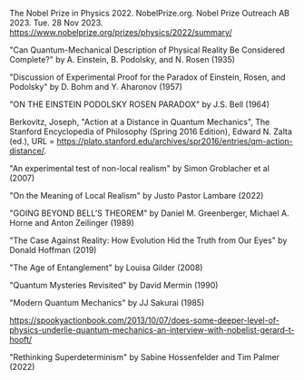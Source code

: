The Nobel Prize in Physics 2022. NobelPrize.org. Nobel Prize Outreach AB 2023. Tue. 28 Nov 2023. <https://www.nobelprize.org/prizes/physics/2022/summary/>

"Can Quantum-Mechanical Description of Physical Reality Be Considered Complete?" by A. Einstein, B. Podolsky, and N. Rosen (1935)

"Discussion of Experimental Proof for the Paradox of Einstein, Rosen, and Podolsky" by D. Bohm and Y. Aharonov (1957)

"ON THE EINSTEIN PODOLSKY ROSEN PARADOX" by J.S. Bell (1964)

Berkovitz, Joseph, "Action at a Distance in Quantum Mechanics", The Stanford Encyclopedia of Philosophy (Spring 2016 Edition), Edward N. Zalta (ed.), URL = <https://plato.stanford.edu/archives/spr2016/entries/qm-action-distance/>.

"An experimental test of non-local realism" by Simon Groblacher et al (2007)

"On the Meaning of Local Realism" by Justo Pastor Lambare (2022)

"GOING BEYOND BELL’S THEOREM" by Daniel M. Greenberger, Michael A. Horne and Anton Zeilinger (1989)

"The Case Against Reality: How Evolution Hid the Truth from Our Eyes" by Donald Hoffman (2019)

"The Age of Entanglement" by Louisa Gilder (2008)

"Quantum Mysteries Revisited" by David Mermin (1990)

"Modern Quantum Mechanics" by JJ Sakurai (1985)

https://spookyactionbook.com/2013/10/07/does-some-deeper-level-of-physics-underlie-quantum-mechanics-an-interview-with-nobelist-gerard-t-hooft/

"Rethinking Superdeterminism" by Sabine Hossenfelder and Tim Palmer (2022)
